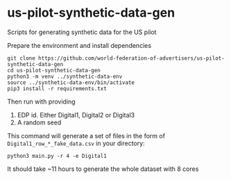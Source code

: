# us-pilot-synthetic-data-gen
Scripts for generating synthetic data for the US pilot 


Prepare the environment and install dependencies 

```
git clone https://github.com/world-federation-of-advertisers/us-pilot-synthetic-data-gen
cd us-pilot-synthetic-data-gen
python3 -m venv ../synthetic-data-env
source ../synthetic-data-env/bin/activate
pip3 install -r requirements.txt 
```

Then run with providing
 1. EDP id. Either Digital1, Digital2 or Digital3
 2. A random seed

This command will generate a set of files in the form of `Digital1_row_*_fake_data.csv` in your directory: 

```
python3 main.py -r 4 -e Digital1
```

It should take ~11 hours to generate the whole dataset with 8 cores
